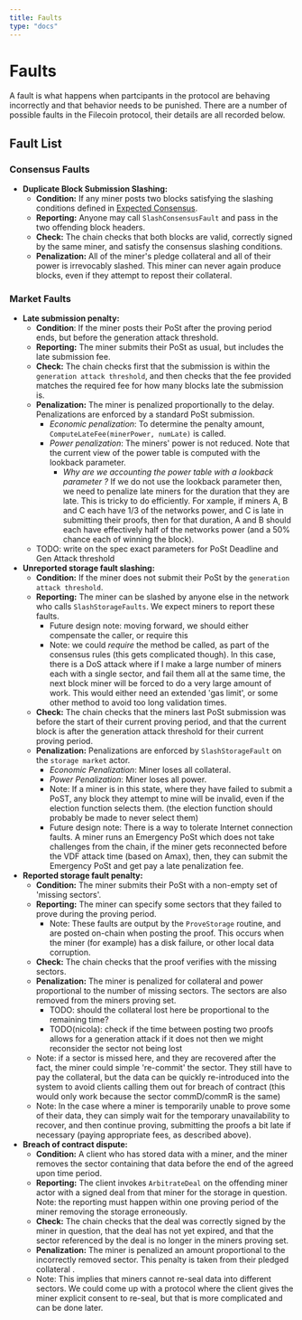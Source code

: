 ```yaml
---
title: Faults
type: "docs"
---
```

# Faults

A fault is what happens when partcipants in the protocol are behaving incorrectly and that behavior needs to be punished. There are a number of possible faults in the Filecoin protocol, their details are all recorded below.

## Fault List

### Consensus Faults

- **Duplicate Block Submission Slashing:**
  - **Condition:** If any miner posts two blocks satisfying the slashing conditions defined in [Expected Consensus](expected-consensus.md).
  - **Reporting:** Anyone may call `SlashConsensusFault` and pass in the two offending block headers.
  - **Check:** The chain checks that both blocks are valid, correctly signed by the same miner, and satisfy the consensus slashing conditions.
  - **Penalization:** All of the miner's pledge collateral and all of their power is irrevocably slashed. This miner can never again produce blocks, even if they attempt to repost their collateral.

### Market Faults

- **Late submission penalty:** 
  - **Condition**: If the miner posts their PoSt after the proving period ends, but before the generation attack threshold.
  - **Reporting:** The miner submits their PoSt as usual, but includes the late submission fee.
  - **Check:** The chain checks first that the submission is within the `generation attack threshold`, and then checks that the fee provided matches the required fee for how many blocks late the submission is.
  - **Penalization:** The miner is penalized proportionally to the delay. Penalizations are enforced by a standard PoSt submission.
    - *Economic penalization*: To determine the penalty amount, `ComputeLateFee(minerPower, numLate)` is called.
    - *Power penalization*: The miners' power is not reduced. Note that the current view of the power table is computed with the lookback parameter.
      - *Why are we accounting the power table with a lookback parameter ?* If we do not use the lookback parameter then, we need to penalize late miners for the duration that they are late. This is tricky to do efficiently. For xample, if miners A, B and C each have 1/3 of the networks power, and C is late in submitting their proofs, then for that duration, A and B should each have effectively half of the networks power (and a 50% chance each of winning the block).
  - TODO: write on the spec exact parameters for PoSt Deadline and Gen Attack threshold
- **Unreported storage fault slashing:**
  - **Condition:** If the miner does not submit their PoSt by the `generation attack threshold`. 
  - **Reporting:** The miner can be slashed by anyone else in the network who calls `SlashStorageFaults`. We expect miners to report these faults.
    - Future design note: moving forward, we should either compensate the caller, or require this
    - Note: we could *require* the method be called, as part of the consensus rules (this gets complicated though). In this case, there is a DoS attack where if I make a large number of miners each with a single sector, and fail them all at the same time, the next block miner will be forced to do a very large amount of work. This would either need an extended 'gas limit', or some other method to avoid too long validation times.
  - **Check:** The chain checks that the miners last PoSt submission was before the start of their current proving period, and that the current block is after the generation attack threshold for their current proving period.
  - **Penalization:** Penalizations are enforced by `SlashStorageFault` on the `storage market` actor.
    - *Economic Penalization*: Miner loses all collateral.
    - *Power Penalization*: Miner loses all power. 
    - Note: If a miner is in this state, where they have failed to submit a PoST, any block they attempt to mine will be invalid, even if the election function selects them. (the election function should probably be made to never select them)
    - Future design note: There is a way to tolerate Internet connection faults. A miner runs an Emergency PoSt which does not take challenges from the chain, if the miner gets reconnected before the VDF attack time (based on Amax), then, they can submit the Emergency PoSt and get pay a late penalization fee.
- **Reported storage fault penalty:** 
  - **Condition:** The miner submits their PoSt with a non-empty set of 'missing sectors'.
  - **Reporting:** The miner can specify some sectors that they failed to prove during the proving period.
    - Note: These faults are output by the `ProveStorage` routine, and are posted on-chain when posting the proof. This occurs when the miner (for example) has a disk failure, or other local data corruption.
  - **Check:** The chain checks that the proof verifies with the missing sectors.
  - **Penalization:** The miner is penalized for collateral and power proportional to the number of missing sectors. The sectors are also removed from the miners proving set.
    - TODO: should the collateral lost here be proportional to the remaining time?
    - TODO(nicola): check if the time between posting two proofs allows for a generation attack if it does not then we might reconsider the sector not being lost
  - Note: if a sector is missed here, and they are recovered after the fact, the miner could simple 're-commit' the sector. They still have to pay the collateral, but the data can be quickly re-introduced into the system to avoid clients calling them out for breach of contract (this would only work because the sector commD/commR is the same)
  - Note: In the case where a miner is temporarily unable to prove some of their data, they can simply wait for the temporary unavailability to recover, and then continue proving, submitting the proofs a bit late if necessary (paying appropriate fees, as described above).
- **Breach of contract dispute:**
  - **Condition:** A client who has stored data with a miner, and the miner removes the sector containing that data before the end of the agreed upon time period.
  - **Reporting:** The client invokes `ArbitrateDeal` on the offending miner actor with a signed deal from that miner for the storage in question. Note: the reporting must happen within one proving period of the miner removing the storage erroneously.
  - **Check:** The chain checks that the deal was correctly signed by the miner in question, that the deal has not yet expired, and that the sector referenced by the deal is no longer in the miners proving set.
  - **Penalization:** The miner is penalized an amount proportional to the incorrectly removed sector. This penalty is taken from their pledged collateral .
  - Note: This implies that miners cannot re-seal data into different sectors. We could come up with a protocol where the client gives the miner explicit consent to re-seal, but that is more complicated and can be done later.
